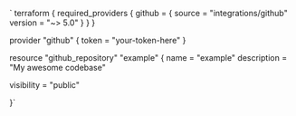 `
terraform {
  required_providers {
    github = {
      source  = "integrations/github"
      version = "~> 5.0"
    }
  }
}

provider "github" {
  token = "your-token-here"
}

resource "github_repository" "example" {
  name        = "example"
  description = "My awesome codebase"

  visibility = "public"

}`

